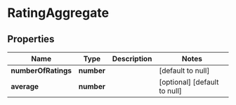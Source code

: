 # RatingAggregate

## Properties
Name | Type | Description | Notes
------------ | ------------- | ------------- | -------------
**numberOfRatings** | **number** |  | [default to null]
**average** | **number** |  | [optional] [default to null]


